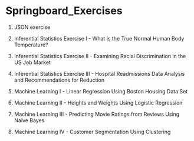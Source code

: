 # Springboard_Exercises

1. JSON exercise

2. Inferential Statistics Exercise I - What is the True Normal Human Body Temperature?

3. Inferential Statistics Exercise II - Examining Racial Discrimination in the US Job Market

4. Inferential Statistics Exercise III - Hospital Readmissions Data Analysis and Recommendations for Reduction

5. Machine Learning I - Linear Regression Using Boston Housing Data Set

6. Machine Learning II - Heights and Weights Using Logistic Regression

7. Machine Learning III - Predicting Movie Ratings from Reviews Using Naive Bayes

8. Machine Learning IV - Customer Segmentation Using Clustering
